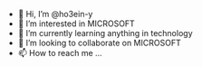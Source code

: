 - 👋 Hi, I’m @ho3ein-y
- 👀 I’m interested in MICROSOFT
- 🌱 I’m currently learning anything in technology
- 💞️ I’m looking to collaborate on MICROSOFT
- 📫 How to reach me ...

<!---
ho3ein-y/ho3ein-y is a ✨ special ✨ repository because its `README.md` (this file) appears on your GitHub profile.
You can click the Preview link to take a look at your changes.
--->
